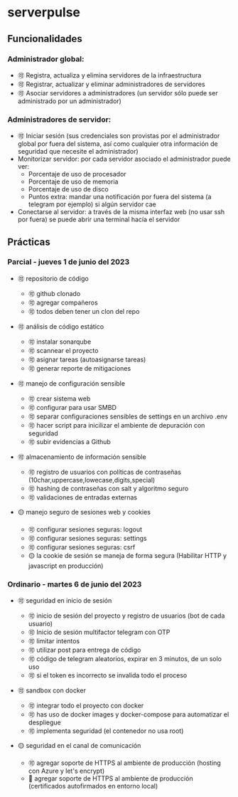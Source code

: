 # serverpulse

## Funcionalidades

### Administrador global:
- :accept: Registra, actualiza y elimina servidores de la infraestructura
- :accept: Registrar, actualizar y eliminar administradores de servidores
- :accept: Asociar servidores a administradores (un servidor sólo puede ser administrado por un administrador)

### Administradores de servidor:
- :accept: Iniciar sesión (sus credenciales son provistas por el administrador global por fuera del sistema, así como cualquier otra información de seguridad que necesite el administrador)
- Monitorizar servidor: por cada servidor asociado el administrador puede ver:
  + Porcentaje de uso de procesador
  + Porcentaje de uso de memoria
  + Porcentaje de uso de disco
  + Puntos extra: mandar una notificación por fuera del sistema (a telegram por ejemplo) si algún servidor cae
- Conectarse al servidor: a través de la misma interfaz web (no usar ssh por fuera) se puede abrir una terminal hacía el servidor

## Prácticas

### Parcial - jueves 1 de junio del 2023

- :accept: repositorio de código

  - :accept: github clonado
  - :accept: agregar compañeros
  - :accept: todos deben tener un clon del repo

- :accept: análisis de código estático

  - :accept: instalar sonarqube
  - :accept: scannear el proyecto
  - :accept: asignar tareas (autoasignarse tareas)
  - :accept: generar reporte de mitigaciones

- :accept: manejo de configuración sensible

  - :accept: crear sistema web
  - :accept: configurar para usar SMBD
  - :accept: separar configuraciones sensibles de settings en un archivo .env
  - :accept: hacer script para inicilizar el ambiente de depuración con seguridad
  - :accept: subir evidencias a Github

- :accept: almacenamiento de información sensible

  - :accept: registro de usuarios con políticas de contraseñas (10char,uppercase,lowecase,digits,special)
  - :accept: hashing de contraseñas con salt y algoritmo seguro
  - :accept: validaciones de entradas externas

- :yellow_circle: manejo seguro de sesiones web y cookies
  - :accept: configurar sesiones seguras: logout
  - :accept: configurar sesiones seguras: settings
  - :accept: configurar sesiones seguras: csrf
  - :yellow_circle: la cookie de sesión se maneja de forma segura (Habilitar HTTP y javascript en producción)

### Ordinario - martes 6 de junio del 2023

- :accept: seguridad en inicio de sesión

  - :accept: inicio de sesión del proyecto y registro de usuarios (bot de cada usuario)
  - :accept: Inicio de sesión multifactor telegram con OTP
  - :accept: limitar intentos
  - :accept: utilizar post para entrega de código
  - :accept: código de telegram aleatorios, expirar en 3 minutos, de un solo uso
  - :accept: si el token es incorrecto se invalida todo el proceso

- :accept: sandbox con docker

  - :accept: integrar todo el proyecto con docker
  - :accept: has uso de docker images y docker-compose para automatizar el despliegue
  - :accept: implementa seguridad (el contenedor no usa root)

- :yellow_circle: seguridad en el canal de comunicación
  - :accept: agregar soporte de HTTPS al ambiente de producción (hosting con Azure y let's encrypt)
  - :red_circle: agregar soporte de HTTPS al ambiente de producción (certificados autofirmados en entorno local)
